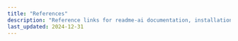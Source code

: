 ```yaml
---
title: "References"
description: "Reference links for readme-ai documentation, installation, and development tools"
last_updated: 2024-12-31
---
```


<!-- --8<------ [start:links-main] -->
<!-- Project Links -->
[readme-ai]: https://github.com/eli64s/readme-ai
[docs]: https://eli64s.github.io/readme-ai/
[examples]: https://github.com/eli64s/readme-ai/tree/main/examples
[gallery]: https://eli64s.github.io/readme-ai/examples/gallery

<!-- Package Links -->
<!-- QUICK START -->
[docker-hub]: https://hub.docker.com/r/zeroxeli/readme-ai
[pypi]: https://pypi.org/project/readmeai/
[pip]: https://pip.pypa.io/en/stable/
[pipx]: https://pipx.pypa.io/stable/
[poetry]: https://python-poetry.org/
[python]: https://www.python.org/
[uv]: https://docs.astral.sh/uv/

<!-- LLM Links -->
[anthropic]: https://docs.anthropic.com/
[gemini]: https://ai.google.dev/
[ollama]: https://ollama.ai/
[openai]: https://platform.openai.com/

<!-- Community Links -->
[issues]: https://github.com/eli64s/readme-ai/issues
[discussions]: https://github.com/eli64s/readme-ai/discussions
[contributing]: https://github.com/eli64s/readme-ai/blob/main/CONTRIBUTING.md
<!-- --8<------ [end:links-main] -->

<!-- --8<------ [start:links-install] -->
<!-- Installation Links -->
[docker-install]: https://docs.docker.com/get-docker/
[python-install]: https://www.python.org/downloads/
[pip-install]: https://pip.pypa.io/en/stable/installation/
[pipx-install]: https://pipx.pypa.io/stable/installation/
<!-- --8<------ [end:links-install] -->

<!-- --8<------ [start:links-tools] -->
<!-- Development Tools -->
[pre-commit]: https://pre-commit.com/
[pytest]: https://docs.pytest.org/
[ruff]: https://beta.ruff.rs/docs/
[mkdocs]: https://www.mkdocs.org/
<!-- --8<------ [end:links-tools] -->

<!-- --8<------ [start:simple-icons] -->
[anthropic-svg]: https://simpleicons.org/icons/anthropic.svg
[bash-svg]: https://simpleicons.org/icons/bash.svg
[docker-svg]: https://simpleicons.org/icons/docker.svg
[gemini-svg]: https://simpleicons.org/icons/googlegemini.svg
[git-svg]: https://simpleicons.org/icons/git.svg
[markdown-svg]: https://simpleicons.org/icons/markdown.svg
[ollama-svg]: https://simpleicons.org/icons/ollama.svg
[openai-svg]: https://simpleicons.org/icons/openai.svg
[poetry-svg]: https://simpleicons.org/icons/poetry.svg
[streamlit-svg]: https://simpleicons.org/icons/streamlit.svg
<!-- --8<------ [end:simple-icons] -->

<!-- --8<------ [start:examples] -->
<!-- EXAMPLES -->
<!-- EXAMPLES: INPUT REPOSITORY LINKS -->
[readmeai]: https://github.com/eli64s/readme-ai
[pyflink-poc]: https://github.com/eli64s/pyflink-poc
[readmeai-streamlit]: https://github.com/eli64s/readme-ai-streamlit
[github-readme-quotes]: https://github.com/PiyushSuthar/github-readme-quotes
[docker-gs-ping]: https://github.com/olliefr/docker-gs-ping
[async-ml-inference]: https://github.com/FerrariDG/async-ml-inference
[minimal-todo]: https://github.com/avjinder/Minimal-Todo
[buenavista]: https://github.com/jwills/buenavista
[android-client]: https://github.com/rumaan/file.io-Android-Client
[litellm]: https://github.com/BerriAI/litellm

<!-- EXAMPLES: OUTPUT README FILE LINKS -->
[README-Python.md]: https://github.com/eli64s/readme-ai/blob/main/examples/readme-ai.md
[README-Flink.md]: https://github.com/eli64s/readme-ai/blob/main/examples/headers/modern.md
[README-Streamlit.md]: https://github.com/eli64s/readme-ai/blob/main/examples/banners/svg-banner.md
[README-Vercel.md]: https://github.com/eli64s/readme-ai/blob/main/examples/logos/dalle.md
[README-DockerGo.md]: https://github.com/eli64s/readme-ai/blob/main/examples/readme-docker-go.md
[README-FastAPI.md]: https://github.com/eli64s/readme-ai/blob/main/examples/readme-fastapi-redis.md
[README-Java.md]: https://github.com/eli64s/readme-ai/blob/main/examples/headers/compact.md
[README-PostgreSQL.md]: https://github.com/eli64s/readme-ai/blob/main/examples/headers/classic.md
[README-Kotlin.md]: https://github.com/eli64s/readme-ai/blob/main/examples/readme-kotlin.md
[README-OfflineMode.md]: https://github.com/eli64s/readme-ai/blob/main/examples/offline-mode/readme-litellm.md

<!-- EXAMPLES: OTHER RESOURCES -->
[examples-directory]: https://github.com/eli64s/readme-ai/tree/main/examples
[show-and-tell]: https://github.com/eli64s/readme-ai/discussions/categories/show-and-tell
<!-- --8<------ [end:examples] -->
